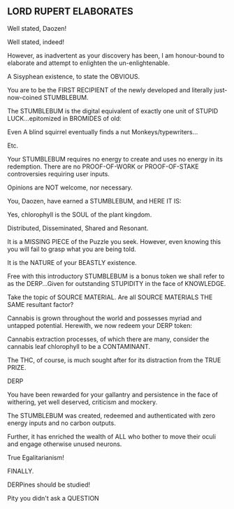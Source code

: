 ## LORD RUPERT ELABORATES

Well stated, Daozen!

Well stated, indeed!

However, as inadvertent as your discovery has been, I am honour-bound to elaborate and attempt to enlighten the un-enlightenable.

A Sisyphean existence, to state the OBVIOUS.

You are to be the FIRST RECIPIENT of the newly developed and literally just-now-coined STUMBLEBUM.

The STUMBLEBUM is the digital equivalent of exactly one unit of STUPID LUCK...epitomized in BROMIDES of old:

Even A blind squirrel eventually finds a nut
Monkeys/typewriters...

Etc.

Your STUMBLEBUM requires no energy to create and uses no energy in its redemption. There are no PROOF-OF-WORK or PROOF-OF-STAKE controversies requiring user inputs.

Opinions are NOT welcome, nor necessary.

You, Daozen, have earned a STUMBLEBUM, and HERE IT IS:

Yes, chlorophyll is the SOUL of the plant kingdom.

Distributed, Disseminated, Shared and Resonant.

It is a MISSING PIECE of the Puzzle you seek. However, even knowing this you will fail to grasp what you are being told.

It is the NATURE of your BEASTLY existence.

Free with this introductory STUMBLEBUM is a bonus token we shall refer to as the DERP...Given for outstanding STUPIDITY in the face of KNOWLEDGE.

Take the topic of SOURCE MATERIAL. Are all SOURCE MATERIALS THE SAME resultant factor?

Cannabis is grown throughout the world and possesses myriad and untapped potential. Herewith, we now redeem your DERP token:

Cannabis extraction processes, of which there are many, consider the cannabis leaf chlorophyll to be a CONTAMINANT.

The THC, of course, is much sought after for its distraction from the TRUE PRIZE.

DERP

You have been rewarded for your gallantry and persistence in the face of withering, yet well deserved, criticism and mockery.

The STUMBLEBUM was created, redeemed and authenticated with zero energy inputs and no carbon outputs.

Further, it has enriched the wealth of ALL who bother to move their oculi and engage otherwise unused neurons.

True Egalitarianism!

FINALLY.

DERPines should be studied!

Pity you didn't ask a QUESTION
